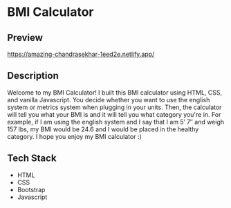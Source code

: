 # BMI Calculator
## Preview
https://amazing-chandrasekhar-1eed2e.netlify.app/
## Description
Welcome to my BMI Calculator! I built this BMI calculator using HTML, CSS, and vanilla Javascript. You decide whether you want to use the english system or metrics system when plugging in your units. Then, the calculator will tell you what your BMI is and it will tell you what category you're in. For example, if I am using the 
english system and I say that I am 5′ 7″ and weigh 157 lbs, my BMI would be 24.6 and I would be placed in the healthy category. I hope you enjoy my BMI calculator :)
## Tech Stack
* HTML
* CSS
* Bootstrap
* Javascript
